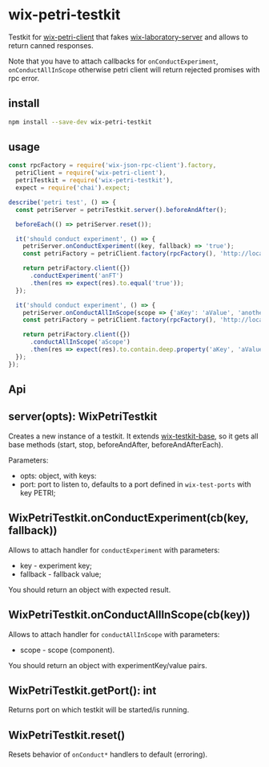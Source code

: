 # wix-petri-testkit

Testkit for [wix-petri-client](../wix-petri-client) that fakes [wix-laboratory-server](https://github.com/wix-private/wix-petri/tree/master/wix-laboratory-server) and allows to return canned responses.

Note that you have to attach callbacks for `onConductExperiment`, `onConductAllInScope` otherwise petri client will return rejected promises with rpc error.

## install

```bash
npm install --save-dev wix-petri-testkit
```

## usage

```js
const rpcFactory = require('wix-json-rpc-client').factory,
  petriClient = require('wix-petri-client'),
  petriTestkit = require('wix-petri-testkit'),
  expect = require('chai').expect;

describe('petri test', () => {
  const petriServer = petriTestkit.server().beforeAndAfter();

  beforeEach(() => petriServer.reset());

  it('should conduct experiment', () => {
    petriServer.onConductExperiment((key, fallback) => 'true');
	const petriFactory = petriClient.factory(rpcFactory(), 'http://localhost:3020');

    return petriFactory.client({})
	  .conductExperiment('anFT')
	  .then(res => expect(res).to.equal('true'));
  });

  it('should conduct experiment', () => {
    petriServer.onConductAllInScope(scope => {'aKey': 'aValue', 'anotherKey': 'anotherValue'}});
	const petriFactory = petriClient.factory(rpcFactory(), 'http://localhost:3020');

    return petriFactory.client({})
	  .conductAllInScope('aScope')
	  .then(res => expect(res).to.contain.deep.property('aKey', 'aValue'));
  });
});
```

## Api

## server(opts): WixPetriTestkit
Creates a new instance of a testkit. It extends [wix-testkit-base](../../testing/wix-testkit-base), so it gets all base methods (start, stop, beforeAndAfter, beforeAndAfterEach).

Parameters:
 - opts: object, with keys:
  - port: port to listen to, defaults to a port defined in `wix-test-ports` with key PETRI;

## WixPetriTestkit.onConductExperiment(cb(key, fallback))
Allows to attach handler for `conductExperiment` with parameters:
 - key - experiment key;
 - fallback - fallback value;

You should return an object with expected result.

## WixPetriTestkit.onConductAllInScope(cb(key))
Allows to attach handler for `conductAllInScope` with parameters:
 - scope - scope (component).

You should return an object with experimentKey/value pairs.

## WixPetriTestkit.getPort(): int
Returns port on which testkit will be started/is running.

## WixPetriTestkit.reset()
Resets behavior of `onConduct*` handlers to default (erroring).
